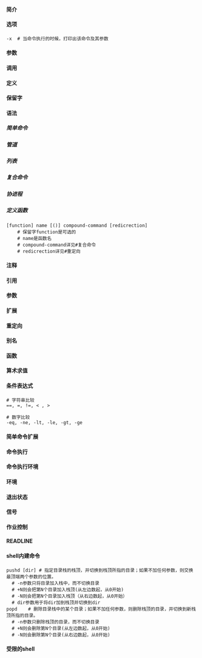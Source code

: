 #### 简介

#### 选项

```
-x	# 当命令执行的时候，打印出该命令及其参数
```



#### 参数

#### 调用

#### 定义

#### 保留字

#### 语法

##### 简单命令

##### 管道

##### 列表

##### 复合命令

##### 协进程

##### 定义函数

```
[function] name [()] compound-command [redicrection]
	# 保留字function是可选的
	# name是函数名
	# compound-command详见#复合命令
	# redicrection详见#重定向
```



#### 注释

#### 引用

#### 参数

#### 扩展

#### 重定向

#### 别名

#### 函数

#### 算术求值

#### 条件表达式

```
# 字符串比较
==, =, !=, < , >

# 数字比较
-eq, -ne, -lt, -le, -gt, -ge
```



#### 简单命令扩展

#### 命令执行

#### 命令执行环境

#### 环境

#### 退出状态

#### 信号

#### 作业控制

#### READLINE

#### shell内建命令

```
pushd [dir]	# 指定目录栈的栈顶，并切换到栈顶所指的目录；如果不加任何参数，则交换最顶端两个参数的位置。
  # -n参数只将目录加入栈中，而不切换目录
  # +N则会把第N个目录加入栈顶(从左边数起，从0开始)
  # -N则会把第N个目录加入栈顶（从右边数起，从0开始）
  # dir参数用于将dir加到栈顶并切换到dir
popd	# 删除目录栈中的某个目录；如果不加任何参数，则删除栈顶的目录，并切换到新栈顶所指的目录。
  # -n参数只删除栈顶的目录，而不切换目录
  # +N则会删除第N个目录(从左边数起，从0开始)
  # -N则会删除第N个目录(从右边数起，从0开始)
```



#### 受限的shell